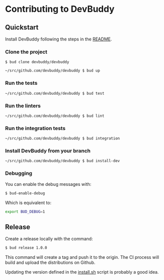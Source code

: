 # Contributing to DevBuddy

## Quickstart

Install DevBuddy following the steps in the [README](README.md#install).

### Clone the project

```shell
$ bud clone devbuddy/devbuddy
```

```shell
~/src/github.com/devbuddy/devbuddy $ bud up
```

### Run the tests

```shell
~/src/github.com/devbuddy/devbuddy $ bud test
```

### Run the linters

```shell
~/src/github.com/devbuddy/devbuddy $ bud lint
```

### Run the integration tests

```shell
~/src/github.com/devbuddy/devbuddy $ bud integration
```

### Install DevBuddy from your branch

```shell
~/src/github.com/devbuddy/devbuddy $ bud install-dev
```

### Debugging

You can enable the debug messages with:

```bash
$ bud-enable-debug
```

Which is equivalent to:

```bash
export BUD_DEBUG=1
```

## Release

Create a release locally with the command:
```bash
$ bud release 1.0.0
```

This command will create a tag and push it to the origin.
The CI process will build and upload the distributions on Github.

Updating the version defined in the [install.sh](https://github.com/devbuddy/devbuddy/blob/master/install.sh)
script is probably a good idea.
